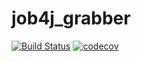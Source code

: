 # job4j_grabber

[![Build Status](https://travis-ci.org/kalenikov/job4j_grabber.svg?branch=master)](https://travis-ci.org/kalenikov/job4j_grabber)
[![codecov](https://codecov.io/gh/kalenikov/job4j_grabber/branch/master/graph/badge.svg)](https://codecov.io/gh/kalenikov/job4j_grabber)
